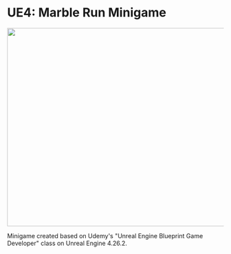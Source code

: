 # UE4: Marble Run Minigame

<p align = "center">
  <img src = "https://raw.githubusercontent.com/hafiz-kamilin/ue4_marblerun/main/Image/gameplay.jpg" width = "600" height = "462"/>
</p>

Minigame created based on Udemy's "Unreal Engine Blueprint Game Developer" class on Unreal Engine 4.26.2.
